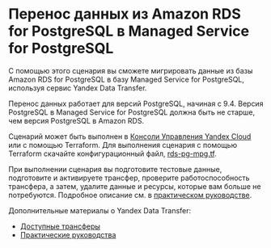 # Перенос данных из Amazon RDS for PostgreSQL в Managed Service for PostgreSQL

С помощью этого сценария вы сможете мигрировать данные из базы Amazon RDS for PostgreSQL в базу Managed Service for PostgreSQL, используя сервис Yandex Data Transfer.

Перенос данных работает для версий PostgreSQL, начиная с 9.4. Версия PostgreSQL в Managed Service for PostgreSQL должна быть не старше, чем версия PostgreSQL в Amazon RDS.

Сценарий может быть выполнен в [Консоли Управления Yandex Cloud](https://console.cloud.yandex.ru) или с помощью Terraform. Для выполнения сценария с помощью Terraform скачайте конфигурационный файл, [rds-pg-mpg.tf](rds-pg-mpg.tf). 

При выполнении сценария вы подготовите тестовые данные, подготовите и активируете трансфер, проверите работоспособность трансфера, а затем, удалите данные и ресурсы, которые вам больше не потребуются. Подробное описание см. в [практическом руководстве](https://cloud.yandex.ru/docs/data-transfer/tutorials/rds-to-mpg).

Дополнительные материалы о Yandex Data Transfer:
* [Доступные трансферы](https://cloud.yandex.ru/docs/data-transfer/transfer-matrix)
* [Практические руководства](https://cloud.yandex.ru/docs/data-transfer/tutorials/)
